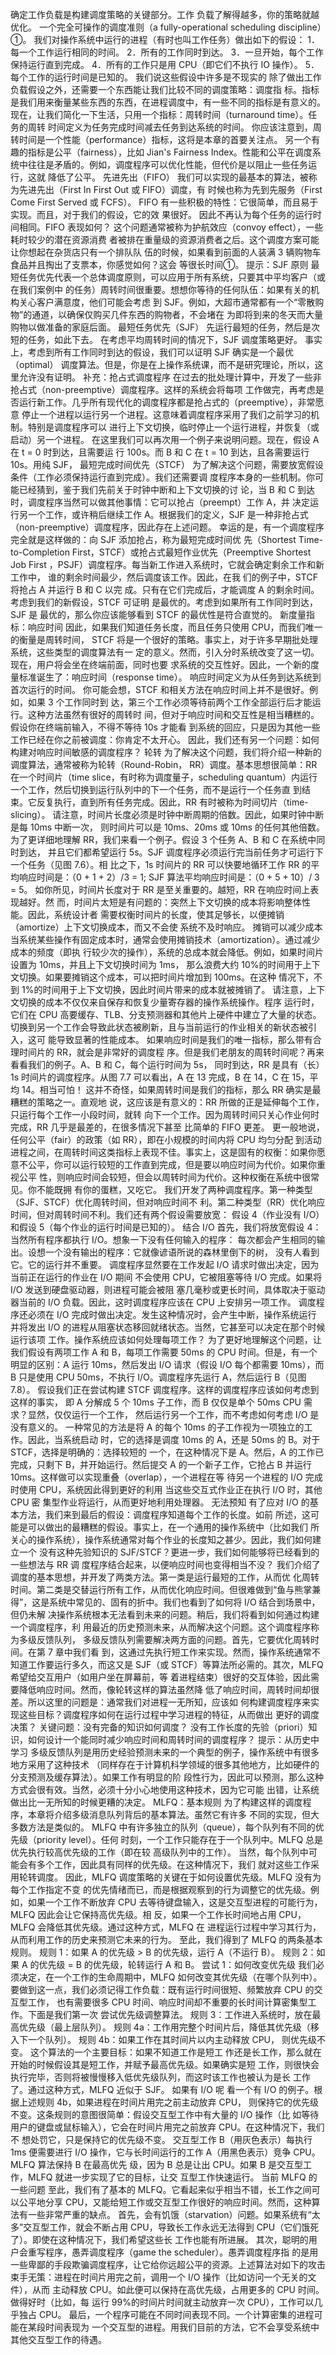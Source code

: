 确定工作负载是构建调度策略的关键部分。工作
负载了解得越多，你的策略就越优化。
一个完全可操作的调度准则（a fully-operational scheduling discipline）①。
我们对操作系统中运行的进程（有时也叫工作任务）做出如下的假设：
1．每一个工作运行相同的时间。
2．所有的工作同时到达。
3．一旦开始，每个工作保持运行直到完成。
4．所有的工作只是用 CPU（即它们不执行 IO 操作）。
5．每个工作的运行时间是已知的。
我们说这些假设中许多是不现实的
除了做出工作负载假设之外，还需要一个东西能让我们比较不同的调度策略：调度指
标。指标是我们用来衡量某些东西的东西，在进程调度中，有一些不同的指标是有意义的。
现在，让我们简化一下生活，只用一个指标：周转时间（turnaround time）。任务的周转
时间定义为任务完成时间减去任务到达系统的时间。
你应该注意到，周转时间是一个性能（performance）指标，这将是本章的首要关注点。
另一个有趣的指标是公平（fairness），比如 Jian's Fairness Index。性能和公平在调度系
统中往往是矛盾的。例如，调度程序可以优化性能，但代价是以阻止一些任务运行，这就
降低了公平。
先进先出（FIFO）
我们可以实现的最基本的算法，被称为先进先出（First In First Out 或 FIFO）调度，有
时候也称为先到先服务（First Come First Served 或 FCFS）。
FIFO 有一些积极的特性：它很简单，而且易于实现。而且，对于我们的假设，它的效
果很好。
因此不再认为每个任务的运行时
间相同。FIFO 表现如何？
这个问题通常被称为护航效应（convoy effect），一些耗时较少的潜在资源消费
者被排在重量级的资源消费者之后。这个调度方案可能让你想起在杂货店只有一个排队队
伍的时候，如果看到前面的人装满 3 辆购物车食品并且掏出了支票本，你感觉如何？这会
等很长时间①。
提示：SJF 原则
最短任务优先代表一个总体调度原则，可以应用于所有系统，只要其中平均客户（或在我们案例中
的任务）周转时间很重要。想想你等待的任何队伍：如果有关的机构关心客户满意度，他们可能会考虑
到 SJF。例如，大超市通常都有一个“零散购物”的通道，以确保仅购买几件东西的购物者，不会堵在
为即将到来的冬天而大量购物以做准备的家庭后面。
最短任务优先（SJF） 先运行最短的任务，然后是次短的任务，如此下去。
在考虑平均周转时间的情况下，SJF 调度策略更好。
事实上，考虑到所有工作同时到达的假设，我们可以证明 SJF 确实是一个最优（optimal）
调度算法。但是，你是在上操作系统课，而不是研究理论，所以，这里允许没有证明。
补充：抢占式调度程序
在过去的批处理计算中，开发了一些非抢占式（non-preemptive）调度程序。这样的系统会将每项
工作做完，再考虑是否运行新工作。几乎所有现代化的调度程序都是抢占式的（preemptive），非常愿意
停止一个进程以运行另一个进程。这意味着调度程序采用了我们之前学习的机制。特别是调度程序可以
进行上下文切换，临时停止一个运行进程，并恢复（或启动）另一个进程。
在这里我们可以再次用一个例子来说明问题。现在，假设 A 在 t = 0 时到达，且需要运
行 100s。而 B 和 C 在 t = 10 到达，且各需要运行 10s。用纯 SJF，
最短完成时间优先（STCF）
为了解决这个问题，需要放宽假设条件（工作必须保持运行直到完成）。我们还需要调
度程序本身的一些机制。你可能已经猜到，鉴于我们先前关于时钟中断和上下文切换的讨
论，当 B 和 C 到达时，调度程序当然可以做其他事情：它可以抢占（preempt）工作 A，并
决定运行另一个工作，或许稍后继续工作 A。根据我们的定义，SJF 是一种非抢占式
（non-preemptive）调度程序，因此存在上述问题。
幸运的是，有一个调度程序完全就是这样做的：向 SJF 添加抢占，称为最短完成时间优
先（Shortest Time-to-Completion First，STCF）或抢占式最短作业优先（Preemptive Shortest Job
First ，PSJF）调度程序。每当新工作进入系统时，它就会确定剩余工作和新工作中，
谁的剩余时间最少，然后调度该工作。因此，在我
们的例子中，STCF 将抢占 A 并运行 B 和 C 以完
成。只有在它们完成后，才能调度 A 的剩余时间。
考虑到我们的新假设，STCF 可证明
是最优的。考虑到如果所有工作同时到达，SJF 是
最优的，那么你应该能够看到 STCF 的最优性是符合直觉的。
新度量指标：响应时间
因此，如果我们知道任务长度，而且任务只使用 CPU，而我们唯一的衡量是周转时间，
STCF 将是一个很好的策略。事实上，对于许多早期批处理系统，这些类型的调度算法有一
定的意义。然而，引入分时系统改变了这一切。现在，用户将会坐在终端前面，同时也要
求系统的交互性好。因此，一个新的度量标准诞生了：响应时间（response time）。
响应时间定义为从任务到达系统到首次运行的时间。
你可能会想，STCF 和相关方法在响应时间上并不是很好。例如，如果 3 个工作同时到
达，第三个工作必须等待前两个工作全部运行后才能运行。这种方法虽然有很好的周转时
间，但对于响应时间和交互性是相当糟糕的。假设你在终端前输入，不得不等待 10s 才能看
到系统的回应，只是因为其他一些工作已经在你之前被调度：你肯定不太开心。
因此，我们还有另一个问题：如何构建对响应时间敏感的调度程序？
轮转
为了解决这个问题，我们将介绍一种新的调度算法，通常被称为轮转（Round-Robin，
RR）调度。基本思想很简单：RR 在一个时间片（time slice，有时称为调度量子，scheduling
quantum）内运行一个工作，然后切换到运行队列中的下一个任务，而不是运行一个任务直
到结束。它反复执行，直到所有任务完成。因此，RR 有时被称为时间切片（time-slicing）。
请注意，时间片长度必须是时钟中断周期的倍数。因此，如果时钟中断是每 10ms 中断一次，
则时间片可以是 10ms、20ms 或 10ms 的任何其他倍数。
为了更详细地理解 RR，我们来看一个例子。假设 3 个任务 A、B 和 C 在系统中同时到达，
并且它们都希望运行 5s。SJF 调度程序必须运行完当前任务才可运行下一个任务（见图 7.6）。相
比之下，1s 时间片的 RR 可以快要地循环工作
RR 的平均响应时间是：（0 + 1 + 2）/3 = 1; SJF 算法平均响应时间是：（0 + 5 + 10）/ 3 = 5。
如你所见，时间片长度对于 RR 是至关重要的。越短，RR 在响应时间上表现越好。然
而，时间片太短是有问题的：突然上下文切换的成本将影响整体性能。因此，系统设计者
需要权衡时间片的长度，使其足够长，以便摊销（amortize）上下文切换成本，而又不会使
系统不及时响应。
摊销可以减少成本
当系统某些操作有固定成本时，通常会使用摊销技术（amortization）。通过减少成本的频度（即执
行较少次的操作），系统的总成本就会降低。例如，如果时间片设置为 10ms，并且上下文切换时间为 1ms，
那么浪费大约 10%的时间用于上下文切换。如果要摊销这个成本，可以把时间片增加到 100ms。在这种
情况下，不到 1%的时间用于上下文切换，因此时间片带来的成本就被摊销了。
请注意，上下文切换的成本不仅仅来自保存和恢复少量寄存器的操作系统操作。程序
运行时，它们在 CPU 高要缓存、TLB、分支预测器和其他片上硬件中建立了大量的状态。
切换到另一个工作会导致此状态被刷新，且与当前运行的作业相关的新状态被引入，这可
能导致显著的性能成本。
如果响应时间是我们的唯一指标，那么带有合理时间片的 RR，就会是非常好的调度程
序。但是我们老朋友的周转时间呢？再来看看我们的例子。A、B 和 C，每个运行时间为 5s，
同时到达，RR 是具有（长）1s 时间片的调度程序。从图 7.7 可以看出，A 在 13 完成，B 在
14，C 在 15，平均 14。相当可怕！
这并不奇怪，如果周转时间是我们的指标，那么 RR 确实是最糟糕的策略之一。直观地
说，这应该是有意义的：RR 所做的正是延伸每个工作，只运行每个工作一小段时间，就转
向下一个工作。因为周转时间只关心作业何时完成，RR 几乎是最差的，在很多情况下甚至
比简单的 FIFO 更差。
更一般地说，任何公平（fair）的政策（如 RR），即在小规模的时间内将 CPU 均匀分配
到活动进程之间，在周转时间这类指标上表现不佳。事实上，这是固有的权衡：如果你愿
意不公平，你可以运行较短的工作直到完成，但是要以响应时间为代价。如果你重视公平
性，则响应时间会较短，但会以周转时间为代价。这种权衡在系统中很常见。你不能既拥
有你的蛋糕，又吃它。
我们开发了两种调度程序。第一种类型（SJF、STCF）优化周转时间，但对响应时间不
利。第二种类型（RR）优化响应时间，但对周转时间不利。我们还有两个假设需要放宽：
假设 4（作业没有 I/O）和假设 5（每个作业的运行时间是已知的）。
结合 I/O
首先，我们将放宽假设 4：当然所有程序都执行 I/O。想象一下没有任何输入的程序：
每次都会产生相同的输出。设想一个没有输出的程序：它就像谚语所说的森林里倒下的树，
没有人看到它。它的运行并不重要。
调度程序显然要在工作发起 I/O 请求时做出决定，因为当前正在运行的作业在 I/O 期间
不会使用 CPU，它被阻塞等待 I/O 完成。如果将 I/O 发送到硬盘驱动器，则进程可能会被阻
塞几毫秒或更长时间，具体取决于驱动器当前的 I/O 负载。因此，这时调度程序应该在 CPU
上安排另一项工作。
调度程序还必须在 I/O 完成时做出决定。发生这种情况时，会产生中断，操作系统运行
并将发出 I/O 的进程从阻塞状态移回就绪状态。当然，它甚至可以决定在那个时候运行该项
工作。操作系统应该如何处理每项工作？
为了更好地理解这个问题，让我们假设有两项工作 A 和 B，每项工作需要 50ms 的 CPU
时间。但是，有一个明显的区别：A 运行 10ms，然后发出 I/O 请求（假设 I/O 每个都需要
10ms），而 B 只是使用 CPU 50ms，不执行 I/O。调度程序先运行 A，然后运行 B（见图 7.8）。
假设我们正在尝试构建 STCF 调度程序。这样的调度程序应该如何考虑到这样的事实，
即 A 分解成 5 个 10ms 子工作，而 B 仅仅是单个 50ms CPU 需求？显然，仅仅运行一个工作，
然后运行另一个工作，而不考虑如何考虑 I/O 是没有意义的。
一种常见的方法是将 A 的每个 10ms 的子工作视为一项独立的工作。因此，当系统启动
时，它的选择是调度 10ms 的 A，还是 50ms 的 B。对于 STCF，选择是明确的：选择较短的
一个，在这种情况下是 A。然后，A 的工作已完成，只剩下 B，并开始运行。然后提交 A
的一个新子工作，它抢占 B 并运行 10ms。这样做可以实现重叠（overlap），一个进程在等
待另一个进程的 I/O 完成时使用 CPU，系统因此得到更好的利用
当这些交互式作业正在执行 I/O 时，其他 CPU 密
集型作业将运行，从而更好地利用处理器。
无法预知
有了应对 I/O 的基本方法，我们来到最后的假设：调度程序知道每个工作的长度。如前
所述，这可能是可以做出的最糟糕的假设。事实上，在一个通用的操作系统中（比如我们
所关心的操作系统），操作系统通常对每个作业的长度知之甚少。因此，我们如何建立一个
没有这种先验知识的 SJF/STCF？更进一步，我们如何能够将已经看到的一些想法与 RR 调
度程序结合起来，以便响应时间也变得相当不没？
我们介绍了调度的基本思想，并开发了两类方法。第一类是运行最短的工作，从而优
化周转时间。第二类是交替运行所有工作，从而优化响应时间。但很难做到“鱼与熊掌兼
得”，这是系统中常见的、固有的折中。我们也看到了如何将 I/O 结合到场景中，但仍未解
决操作系统根本无法看到未来的问题。稍后，我们将看到如何通过构建一个调度程序，利
用最近的历史预测未来，从而解决这个问题。这个调度程序称为多级反馈队列，
多级反馈队列需要解决两方面的问题。首先，它要优化周转时间。在第 7 章中我们看
到，这通过先执行短工作来实现。然而，操作系统通常不知道工作要运行多久，而这又是
SJF（或 STCF）等算法所必需的。其次，MLFQ 希望给交互用户（如用户坐在屏幕前，等
着进程结束）很好的交互体验，因此需要降低响应时间。然而，像轮转这样的算法虽然降
低了响应时间，周转时间却很差。所以这里的问题是：通常我们对进程一无所知，应该如
何构建调度程序来实现这些目标？调度程序如何在运行过程中学习进程的特征，从而做出
更好的调度决策？
关键问题：没有完备的知识如何调度？
没有工作长度的先验（priori）知识，如何设计一个能同时减少响应时间和周转时间的调度程序？
提示：从历史中学习
多级反馈队列是用历史经验预测未来的一个典型的例子，操作系统中有很多地方采用了这种技术
（同样存在于计算机科学领域的很多其他地方，比如硬件的分支预测及缓存算法）。如果工作有明显的阶
段性行为，因此可以预测，那么这种方式会很有效。当然，必须十分小心地使用这种技术，因为它可能
出错，让系统做出比一无所知的时候更糟的决定。
MLFQ：基本规则
为了构建这样的调度程序，本章将介绍多级消息队列背后的基本算法。虽然它有许多
不同的实现，但大多数方法是类似的。
MLFQ 中有许多独立的队列（queue），每个队列有不同的优先级（priority level）。任何
时刻，一个工作只能存在于一个队列中。MLFQ 总是优先执行较高优先级的工作（即在较
高级队列中的工作）。
当然，每个队列中可能会有多个工作，因此具有同样的优先级。在这种情况下，我们
就对这些工作采用轮转调度。
因此，MLFQ 调度策略的关键在于如何设置优先级。MLFQ 没有为每个工作指定不变
的优先情绪而已，而是根据观察到的行为调整它的优先级。例如，如果一个工作不断放弃
CPU 去等待键盘输入，这是交互型进程的可能行为，MLFQ 因此会让它保持高优先级。相
反，如果一个工作长时间地占用 CPU，MLFQ 会降低其优先级。通过这种方式，MLFQ 在
进程运行过程中学习其行为，从而利用工作的历史来预测它未来的行为。
至此，我们得到了 MLFQ 的两条基本规则。
 规则 1：如果 A 的优先级 > B 的优先级，运行 A（不运行 B）。
 规则 2：如果 A 的优先级 = B 的优先级，轮转运行
A 和 B。
尝试 1：如何改变优先级
我们必须决定，在一个工作的生命周期中，MLFQ 如何改变其优先级（在哪个队列中）。
要做到这一点，我们必须记得工作负载：既有运行时间很短、频繁放弃 CPU 的交互型工作，
也有需要很多 CPU 时间、响应时间却不重要的长时间计算密集型工作。下面是我们第一次
尝试优先级调整算法。
 规则 3：工作进入系统时，放在最高优先级（最上层队列）。
 规则 4a：工作用完整个时间片后，降低其优先级（移入下一个队列）。
 规则 4b：如果工作在其时间片以内主动释放 CPU，
则优先级不变。
这个算法的一个主要目标：如果不知道工作是短工
作还是长工作，那么就在开始的时候假设其是短工作，并赋予最高优先级。如果确实是短
工作，则很快会执行完毕，否则将被慢慢移入低优先级队列，而这时该工作也被认为是长
工作了。通过这种方式，MLFQ 近似于 SJF。
如果有 I/O 呢
看一个有 I/O 的例子。根据上述规则 4b，如果进程在时间片用完之前主动放弃 CPU，
则保持它的优先级不变。这条规则的意图很简单：假设交互型工作中有大量的 I/O 操作（比
如等待用户的键盘或鼠标输入），它会在时间片用完之前放弃 CPU。在这种情况下，我们不
想处罚它，只是保持它的优先级不变。
交互型工作 B（用灰色表示）每执行 1ms 便需要进行 I/O
操作，它与长时间运行的工作 A（用黑色表示）竞争 CPU。MLFQ 算法保持 B 在最高优先
级，因为 B 总是让出 CPU。如果 B 是交互型工作，MLFQ 就进一步实现了它的目标，让交
互型工作快速运行。
当前 MLFQ 的一些问题
至此，我们有了基本的 MLFQ。它看起来似乎相当不错，长工作之间可以公平地分享
CPU，又能给短工作或交互型工作很好的响应时间。然而，这种算法有一些非常严重的缺点。
首先，会有饥饿（starvation）问题。如果系统有“太多”交互型工作，就会不断占用
CPU，导致长工作永远无法得到 CPU（它们饿死了）。即使在这种情况下，我们希望这些长
工作也能有所进展。
其次，聪明的用户会重写程序，愚弄调度程序（game the scheduler）。愚弄调度程序指
的是用一些卑鄙的手段欺骗调度程序，让它给你远超公平的资源。上述算法对如下的攻击
束手无策：进程在时间片用完之前，调用一个 I/O 操作（比如访问一个无关的文件），从而
主动释放 CPU。如此便可以保持在高优先级，占用更多的 CPU 时间。做得好时（比如，每
运行 99%的时间片时间就主动放弃一次 CPU），工作可以几乎独占 CPU。
最后，一个程序可能在不同时间表现不同。一个计算密集的进程可能在某段时间表现为
一个交互型的进程。用我们目前的方法，它不会享受系统中其他交互型工作的待遇。